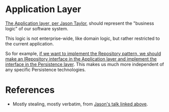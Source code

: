# Application Layer

[The Application layer, per Jason Taylor](https://youtu.be/Zygw4UAxCdg?t=55),
should represent the "business logic" of our software system.

This logic is not enterprise-wide, like domain logic, but rather restricted to
the current application. 

So for example, [if we want to implement the Repository pattern, we should make
an IRepository interface in the Application layer and implement the interface in
the Persistence layer](https://youtu.be/Zygw4UAxCdg?t=105). This makes us much
more independent of any specific Persistence technologies.

# References
* Mostly stealing, mostly verbatim, from [Jason's talk linked 
  above](https://youtu.be/Zygw4UAxCdg).